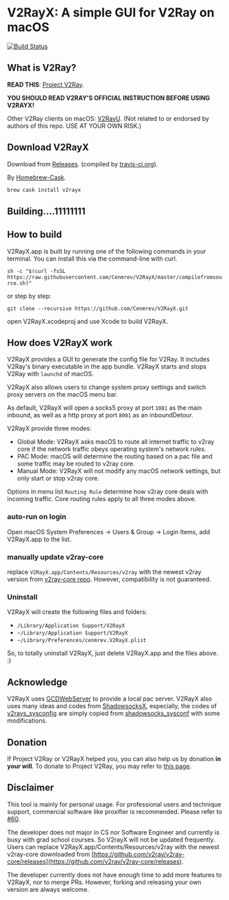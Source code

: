 # V2RayX: A simple GUI for V2Ray on macOS

[![Build Status](https://travis-ci.org/Cenmrev/V2RayX.svg?branch=master)](https://travis-ci.org/Cenmrev/V2RayX)

## What is V2Ray?

__READ THIS__: [Project V2Ray](http://www.v2ray.com).

__YOU SHOULD READ V2RAY'S OFFICIAL INSTRUCTION BEFORE USING V2RAYX!__

Other V2Ray clients on macOS: [V2RayU](https://github.com/yanue/v2rayu).
(Not related to or endorsed by authors of this repo. USE AT YOUR OWN RISK.)

## Download V2RayX

Download from [Releases](https://github.com/Cenmrev/V2RayX/releases). (compiled by [travis-ci.org](https://travis-ci.org/Cenmrev/V2RayX)).

By [Homebrew-Cask](https://caskroom.github.io/).

```sh
brew cask install v2rayx
```

## Building....11111111

## How to build

V2RayX.app is built by running one of the following commands in your terminal. You can install this via the command-line with curl.

`sh -c "$(curl -fsSL https://raw.githubusercontent.com/Cenmrev/V2RayX/master/compilefromsource.sh)"`

or step by step:

`git clone --recursive https://github.com/Cenmrev/V2RayX.git`

open V2RayX.xcodeproj and use Xcode to build V2RayX.

## How does V2RayX work

V2RayX provides a GUI to generate the config file for V2Ray. It includes V2Ray's binary executable in the app bundle. V2RayX starts and stops V2Ray with `launchd` of macOS.

V2RayX also allows users to change system proxy settings and switch proxy servers on the macOS menu bar.

As default, V2RayX will open a socks5 proxy at port `1081` as the main inbound, as well as a http proxy at port `8001` as an inboundDetour.

V2RayX provide three modes:
* Global Mode: V2RayX asks macOS to route all internet traffic to v2ray core if the network traffic obeys operating system's network rules.
* PAC Mode: macOS will determine the routing based on a pac file and some traffic may be routed to v2ray core.
* Manual Mode: V2RayX will not modify any macOS network settings, but only start or stop v2ray core.

Options in menu list `Routing Rule` determine how v2ray core deals with incoming traffic. Core routing rules apply to all three modes above.

### auto-run on login

Open macOS System Preferences -> Users & Group -> Login Items, add V2RayX.app to
the list.

### manually update v2ray-core
replace `V2RayX.app/Contents/Resources/v2ray` with the newest v2ray 
version from [v2ray-core 
repo](https://github.com/v2ray/v2ray-core/releases). However, compatibility is not guaranteed.

### Uninstall

V2RayX will create the following files and folders:

* `/Library/Application Support/V2RayX`
* `~/Library/Application Support/V2RayX`
* `~/Library/Preferences/cenmrev.V2RayX.plist`

So, to totally uninstall V2RayX, just delete V2RayX.app and the files above. :)

## Acknowledge

V2RayX uses [GCDWebServer](https://github.com/swisspol/GCDWebServer) to provide a local pac server. V2RayX also uses many ideas and codes from [ShadowsocksX](https://github.com/shadowsocks/shadowsocks-iOS/tree/master), especially, the codes of [v2rays_sysconfig](https://github.com/Cenmrev/V2RayX/blob/master/v2rayx_sysconf/main.m) are simply copied from [shadowsocks_sysconf](https://github.com/shadowsocks/shadowsocks-iOS/blob/master/shadowsocks_sysconf/main.m) with some modifications.

## Donation

If Project V2Ray or V2RayX helped you, you can also help us by donation __in your will__. To donate to Project V2Ray, you may refer to [this page](https://www.v2ray.com/chapter_00/02_donate.html).

## Disclaimer

This tool is mainly for personal usage. For professional users and technique 
support, commercial software like proxifier is recommended. Please refer to [#60](https://github.com/Cenmrev/V2RayX/issues/60#issuecomment-369531443).

The developer does not major in CS nor Software Engineer and currently is busy with grad school courses. So V2rayX will not be updated frequently. Users can replace V2RayX.app/Contents/Resources/v2ray with the newest v2ray-core downloaded from [https://github.com/v2ray/v2ray-core/releases](https://github.com/v2ray/v2ray-core/releases).

The developer currently does not have enough time to add more features to V2RayX, nor to merge PRs. However, forking and releasing your own version are always welcome.
